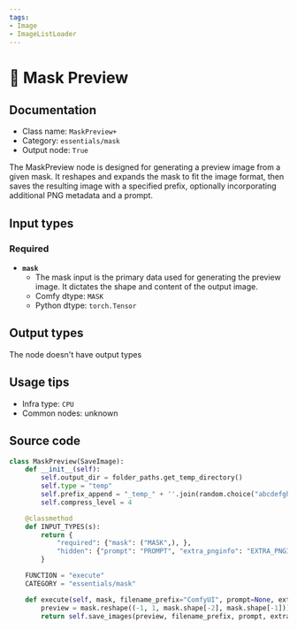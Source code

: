 ```yaml
---
tags:
- Image
- ImageListLoader
---
```


# 🔧 Mask Preview
## Documentation
- Class name: `MaskPreview+`
- Category: `essentials/mask`
- Output node: `True`

The MaskPreview node is designed for generating a preview image from a given mask. It reshapes and expands the mask to fit the image format, then saves the resulting image with a specified prefix, optionally incorporating additional PNG metadata and a prompt.
## Input types
### Required
- **`mask`**
    - The mask input is the primary data used for generating the preview image. It dictates the shape and content of the output image.
    - Comfy dtype: `MASK`
    - Python dtype: `torch.Tensor`
## Output types
The node doesn't have output types
## Usage tips
- Infra type: `CPU`
- Common nodes: unknown


## Source code
```python
class MaskPreview(SaveImage):
    def __init__(self):
        self.output_dir = folder_paths.get_temp_directory()
        self.type = "temp"
        self.prefix_append = "_temp_" + ''.join(random.choice("abcdefghijklmnopqrstupvxyz") for x in range(5))
        self.compress_level = 4

    @classmethod
    def INPUT_TYPES(s):
        return {
            "required": {"mask": ("MASK",), },
            "hidden": {"prompt": "PROMPT", "extra_pnginfo": "EXTRA_PNGINFO"},
        }

    FUNCTION = "execute"
    CATEGORY = "essentials/mask"

    def execute(self, mask, filename_prefix="ComfyUI", prompt=None, extra_pnginfo=None):
        preview = mask.reshape((-1, 1, mask.shape[-2], mask.shape[-1])).movedim(1, -1).expand(-1, -1, -1, 3)
        return self.save_images(preview, filename_prefix, prompt, extra_pnginfo)

```
